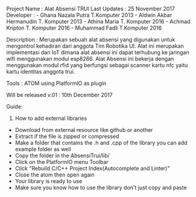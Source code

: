 Project Name : Alat Absensi TRUI
Last Updates : 25 November 2017
Developer : - Ghana Nazala Putra T.Komputer 2013
            - Aldwin Akbar Hermanudin T. Komputer 2013
            - Athina Maria T. Komputer 2016
            - Achmad Kripton T. Komputer 2016
            - Muhammad Fadli T.Komputer 2016

Description : Merupakan sebuah alat absensi yang digunakan untuk mengontrol kehadiran dari anggota Tim Robotika UI. Alat ini merupakan implementasi dari IoT dimana alat absensi ini dapat terhubung ke jaringan wifi menggunakan modul esp8266. Alat Absensi ini bekerja dengan menggunakan modul rfid yang berfungsi sebagai scanner kartu nfc yaitu kartu identitas anggota trui.

Tools : ATOM using PlatformIO as plugin

Will be released v.01 : 10th December 2017

Guide:
1. How to add external libraries
 - Download from external resource like github or another
 - Extract if the file is zipped or compressed
 - Make a folder that contains the .h and .cpp of the library you can add example folder as well
 - Copy the folder in the AbsensiTrui/lib/
 - Click on the PlatformIO menu Toolbar
 - Click "Rebuild C/C++ Project Index(Autocomplete and Linter)"
 - Close the atom then open again
 - Your library is ready to use
 - Make sure you know how to use the library don't just copy and paste
